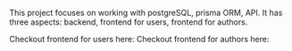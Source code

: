 This project focuses on working with postgreSQL, prisma ORM, API. It has three aspects: backend, frontend for users, frontend for authors.

Checkout frontend for users here:
Checkout frontend for authors here:
